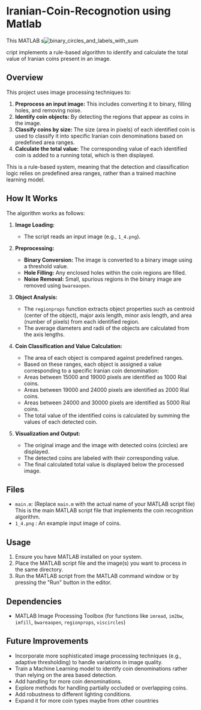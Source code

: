 # Iranian-Coin-Recognotion using Matlab

This MATLAB s![binary_circles_and_labels_with_sum](https://github.com/user-attachments/assets/a1ea42b0-f415-46f3-bc24-b6704c9a52d2)

cript implements a rule-based algorithm to identify and calculate the total value of Iranian coins present in an image.

## Overview

This project uses image processing techniques to:

1.  **Preprocess an input image:** This includes converting it to binary, filling holes, and removing noise.
2.  **Identify coin objects:** By detecting the regions that appear as coins in the image.
3.  **Classify coins by size:** The size (area in pixels) of each identified coin is used to classify it into specific Iranian coin denominations based on predefined area ranges.
4.  **Calculate the total value:** The corresponding value of each identified coin is added to a running total, which is then displayed.

This is a rule-based system, meaning that the detection and classification logic relies on predefined area ranges, rather than a trained machine learning model.

## How It Works

The algorithm works as follows:

1.  **Image Loading:**
    *   The script reads an input image (e.g., `1_4.png`).

2.  **Preprocessing:**
    *   **Binary Conversion:** The image is converted to a binary image using a threshold value.
    *   **Hole Filling:** Any enclosed holes within the coin regions are filled.
    *   **Noise Removal:** Small, spurious regions in the binary image are removed using `bwareaopen`.

3.  **Object Analysis:**
    *   The `regionprops` function extracts object properties such as centroid (center of the object), major axis length, minor axis length, and area (number of pixels) from each identified region.
    *   The average diameters and radii of the objects are calculated from the axis lengths.

4.  **Coin Classification and Value Calculation:**
    *   The area of each object is compared against predefined ranges.
    *   Based on these ranges, each object is assigned a value corresponding to a specific Iranian coin denomination:
       *   Areas between 15000 and 19000 pixels are identified as 1000 Rial coins.
       *   Areas between 19000 and 24000 pixels are identified as 2000 Rial coins.
       *   Areas between 24000 and 30000 pixels are identified as 5000 Rial coins.
    *   The total value of the identified coins is calculated by summing the values of each detected coin.

5.  **Visualization and Output:**
    *   The original image and the image with detected coins (circles) are displayed.
    *   The detected coins are labeled with their corresponding value.
    *   The final calculated total value is displayed below the processed image.

## Files

*   `main.m`: (Replace `main.m` with the actual name of your MATLAB script file) This is the main MATLAB script file that implements the coin recognition algorithm.
*   `1_4.png` : An example input image of coins.

## Usage

1.  Ensure you have MATLAB installed on your system.
2.  Place the MATLAB script file and the image(s) you want to process in the same directory.
3.  Run the MATLAB script from the MATLAB command window or by pressing the "Run" button in the editor.

## Dependencies

*   MATLAB Image Processing Toolbox (for functions like `imread`, `im2bw`, `imfill`, `bwareaopen`, `regionprops`, `viscircles`)

## Future Improvements

*   Incorporate more sophisticated image processing techniques (e.g., adaptive thresholding) to handle variations in image quality.
*   Train a Machine Learning model to identify coin denominations rather than relying on the area based detection.
*   Add handling for more coin denominations.
*   Explore methods for handling partially occluded or overlapping coins.
*   Add robustness to different lighting conditions.
*   Expand it for more coin types maybe from other countries

